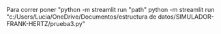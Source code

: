 Para correr poner "python -m streamlit run "path"
python -m streamlit run "c:/Users/Lucia/OneDrive/Documentos/estructura de datos/SIMULADOR-FRANK-HERTZ/prueba3.py"